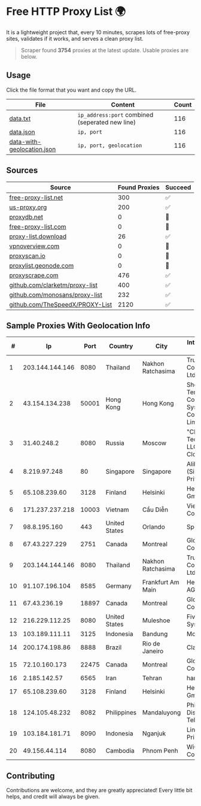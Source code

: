 
# Free HTTP Proxy List 🌍

It is a lightweight project that, every 10 minutes, scrapes lots of free-proxy sites, validates if it works, and serves a clean proxy list.


> Scraper found **3754** proxies at the latest update. Usable proxies are below.

## Usage

Click the file format that you want and copy the URL.


|File|Content|Count|
|----|-------|-----|
|[data.txt](https://raw.githubusercontent.com/themiralay/Proxy-List-World/master/data.txt)|`ip_address:port` combined (seperated new line)|116|
|[data.json](https://raw.githubusercontent.com/themiralay/Proxy-List-World/master/data.json)|`ip, port`|116|
|[data-with-geolocation.json](https://raw.githubusercontent.com/themiralay/Proxy-List-World/master/data-with-geolocation.json)|`ip, port, geolocation`|116|

## Sources

|Source|Found Proxies|Succeed|
|------|-------------|-------|
|[free-proxy-list.net](https://free-proxy-list.net)|300|✅|
|[us-proxy.org](https://www.us-proxy.org)|200|✅|
|[proxydb.net](http://proxydb.net)|0|🚫|
|[free-proxy-list.com](https://free-proxy-list.com/?page=&port=&type%5B%5D=http&type%5B%5D=https&up_time=0&search=Search)|0|🚫|
|[proxy-list.download](https://www.proxy-list.download/HTTP)|26|✅|
|[vpnoverview.com](https://vpnoverview.com/privacy/anonymous-browsing/free-proxy-servers)|0|🚫|
|[proxyscan.io](https://www.proxyscan.io)|0|🚫|
|[proxylist.geonode.com](https://proxylist.geonode.com/api/proxy-list?limit=300&page=1&sort_by=lastChecked&sort_type=desc&protocols=http,https)|0|🚫|
|[proxyscrape.com](https://api.proxyscrape.com/v2/?request=displayproxies&protocol=http&timeout=10000&country=all&ssl=all&anonymity=all)|476|✅|
|[github.com/clarketm/proxy-list](https://raw.githubusercontent.com/clarketm/proxy-list/master/proxy-list-raw.txt)|400|✅|
|[github.com/monosans/proxy-list](https://raw.githubusercontent.com/monosans/proxy-list/main/proxies/http.txt)|232|✅|
|[github.com/TheSpeedX/PROXY-List](https://raw.githubusercontent.com/TheSpeedX/PROXY-List/master/http.txt)|2120|✅|


## Sample Proxies With Geolocation Info

|#|Ip|Port|Country|City|Internet Service Provider|
|-|--|----|-------|----|-------------------------|
|1|203.144.144.146|8080|Thailand|Nakhon Ratchasima|True Internet Corporation CO. Ltd.|
|2|43.154.134.238|50001|Hong Kong|Hong Kong|Shenzhen Tencent Computer Systems Company Limited|
|3|31.40.248.2|8080|Russia|Moscow|"Cloud Technologies" LLC trading as Cloud.ru|
|4|8.219.97.248|80|Singapore|Singapore|Alibaba Cloud (Singapore) Private Limited|
|5|65.108.239.60|3128|Finland|Helsinki|Hetzner Online GmbH|
|6|171.237.237.218|10003|Vietnam|Cầu Diễn|Viettel Corporation|
|7|98.8.195.160|443|United States|Orlando|Spectrum|
|8|67.43.227.229|2751|Canada|Montreal|GloboTech Communications|
|9|203.144.144.146|8080|Thailand|Nakhon Ratchasima|True Internet Corporation CO. Ltd.|
|10|91.107.196.104|8585|Germany|Frankfurt Am Main|Hetzner Online AG|
|11|67.43.236.19|18897|Canada|Montreal|GloboTech Communications|
|12|216.229.112.25|8080|United States|Muleshoe|Five Area Systems, LLC|
|13|103.189.111.11|3125|Indonesia|Bandung|Morizt ID|
|14|200.174.198.86|8888|Brazil|Rio de Janeiro|Claro S.A|
|15|72.10.160.173|22475|Canada|Montreal|GloboTech Communications|
|16|2.185.142.57|6565|Iran|Tehran|hamedan|
|17|65.108.239.60|3128|Finland|Helsinki|Hetzner Online GmbH|
|18|124.105.48.232|8082|Philippines|Mandaluyong|Philippine Long Distance Telephone Co.|
|19|103.184.181.71|8090|Indonesia|Nganjuk|Lintas Data Prima, PT|
|20|49.156.44.114|8080|Cambodia|Phnom Penh|WiCAM Corporation Ltd|



## Contributing

Contributions are welcome, and they are greatly appreciated! Every
little bit helps, and credit will always be given.

